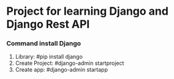 # Project for learning Django and Django Rest API
### Command install Django
1. Library: #pip install django
2. Create Project: #django-admin startproject <projectname>
3. Create app: #django-admin startapp <app-name>
